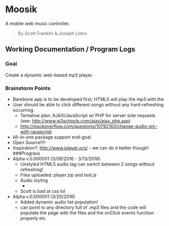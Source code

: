 # Moosik
A mobile web music controller.
>By Scott Franklin & Joseph Listro
## Working Documentation / Program Logs
### Goal
Create a dynamic web-based mp3 player.
### Brainstorm Points
* Barebone app is to be developed first; HTML5 will play the mp3 with the <audio> tag (see: http://www.w3schools.com/html/html5_audio.asp)
* User should be able to click different songs without any hard-refreshing occurring.
  * Tentative plan: AJAX/JavaScript w/ PHP for server side requests (see: http://www.w3schools.com/ajax/ajax_php.asp) 
  * http://stackoverflow.com/questions/10792163/change-audio-src-with-javascript
* All-in-one package support end-goal
* Open Source!!!!
* Inspiration?: http://www.jplayer.org/ - we can do it better though!
###Progress
* Alpha v.0.000001 (3/09/2016 - 3/13/2016)
  * Unstyled HTML5 audio tag can switch between 2 songs without refreshing!
  * Files uploaded: player.zip and test.js
  * Audio styling
    * <audio> html5 tag is really cool: https://gist.github.com/afabbro/3759334
  * Scott is bad at css lol
* Alpha v.0.000001 (3/20/2016)
  * Added dynamic audio list population!
  * can point to any directory full of .mp3 files and the code will populate the page with the files and the onClick events function properly etc
